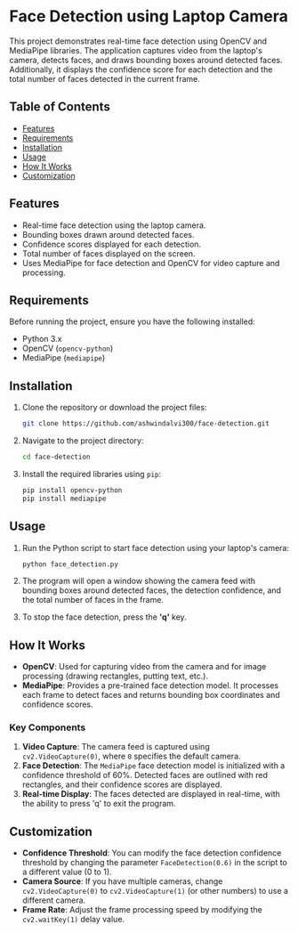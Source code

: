 # Face Detection using Laptop Camera

This project demonstrates real-time face detection using OpenCV and MediaPipe libraries. The application captures video from the laptop's camera, detects faces, and draws bounding boxes around detected faces. Additionally, it displays the confidence score for each detection and the total number of faces detected in the current frame.

## Table of Contents
- [Features](#features)
- [Requirements](#requirements)
- [Installation](#installation)
- [Usage](#usage)
- [How It Works](#how-it-works)
- [Customization](#customization)

## Features
- Real-time face detection using the laptop camera.
- Bounding boxes drawn around detected faces.
- Confidence scores displayed for each detection.
- Total number of faces displayed on the screen.
- Uses MediaPipe for face detection and OpenCV for video capture and processing.

## Requirements
Before running the project, ensure you have the following installed:
- Python 3.x
- OpenCV (`opencv-python`)
- MediaPipe (`mediapipe`)

## Installation
1. Clone the repository or download the project files:
    ```bash
    git clone https://github.com/ashwindalvi300/face-detection.git
    ```

2. Navigate to the project directory:
    ```bash
    cd face-detection
    ```

3. Install the required libraries using `pip`:
    ```bash
    pip install opencv-python
    pip install mediapipe
    ```

## Usage
1. Run the Python script to start face detection using your laptop's camera:
    ```bash
    python face_detection.py
    ```

2. The program will open a window showing the camera feed with bounding boxes around detected faces, the detection confidence, and the total number of faces in the frame.

3. To stop the face detection, press the **'q'** key.

## How It Works
- **OpenCV**: Used for capturing video from the camera and for image processing (drawing rectangles, putting text, etc.).
- **MediaPipe**: Provides a pre-trained face detection model. It processes each frame to detect faces and returns bounding box coordinates and confidence scores.

### Key Components
1. **Video Capture**: The camera feed is captured using `cv2.VideoCapture(0)`, where `0` specifies the default camera.
2. **Face Detection**: The `MediaPipe` face detection model is initialized with a confidence threshold of 60%. Detected faces are outlined with red rectangles, and their confidence scores are displayed.
3. **Real-time Display**: The faces detected are displayed in real-time, with the ability to press 'q' to exit the program.

## Customization
- **Confidence Threshold**: You can modify the face detection confidence threshold by changing the parameter `FaceDetection(0.6)` in the script to a different value (0 to 1).
- **Camera Source**: If you have multiple cameras, change `cv2.VideoCapture(0)` to `cv2.VideoCapture(1)` (or other numbers) to use a different camera.
- **Frame Rate**: Adjust the frame processing speed by modifying the `cv2.waitKey(1)` delay value.




